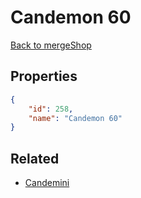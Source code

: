 # Candemon 60

<no description available>

[Back to mergeShop](../merge-shops.md)

## Properties

```json
{
    "id": 258,
    "name": "Candemon 60"
}
```

## Related

- [Candemini](../items/16610-candemini.md)

